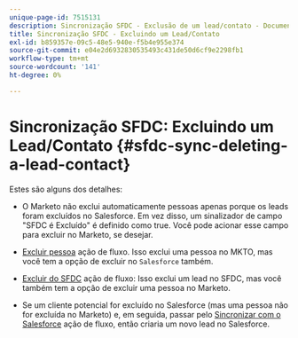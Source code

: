 ```yaml
---
unique-page-id: 7515131
description: Sincronização SFDC - Exclusão de um lead/contato - Documentos da Marketo - Documentação do produto
title: Sincronização SFDC - Excluindo um Lead/Contato
exl-id: b859357e-09c5-48e5-940e-f5b4e955e374
source-git-commit: e04e2d6932830535493c431de50d6cf9e2298fb1
workflow-type: tm+mt
source-wordcount: '141'
ht-degree: 0%

---
```


# Sincronização SFDC: Excluindo um Lead/Contato {#sfdc-sync-deleting-a-lead-contact}

Estes são alguns dos detalhes:

* O Marketo não exclui automaticamente pessoas apenas porque os leads foram excluídos no Salesforce. Em vez disso, um sinalizador de campo &quot;SFDC é Excluído&quot; é definido como true. Você pode acionar esse campo para excluir no Marketo, se desejar.
* [Excluir pessoa](/help/marketo/product-docs/core-marketo-concepts/smart-campaigns/flow-actions/delete-person.md) ação de fluxo. Isso exclui uma pessoa no MKTO, mas você tem a opção de excluir no `Salesforce` também.

* [Excluir do SFDC](/help/marketo/product-docs/core-marketo-concepts/smart-campaigns/salesforce-flow-actions/delete-person-from-sfdc.md) ação de fluxo: Isso exclui um lead no SFDC, mas você também tem a opção de excluir uma pessoa no Marketo.
* Se um cliente potencial for excluído no Salesforce (mas uma pessoa não for excluída no Marketo) e, em seguida, passar pelo [Sincronizar com o Salesforce](/help/marketo/product-docs/core-marketo-concepts/smart-campaigns/salesforce-flow-actions/sync-person-to-sfdc.md) ação de fluxo, então criaria um novo lead no Salesforce.
